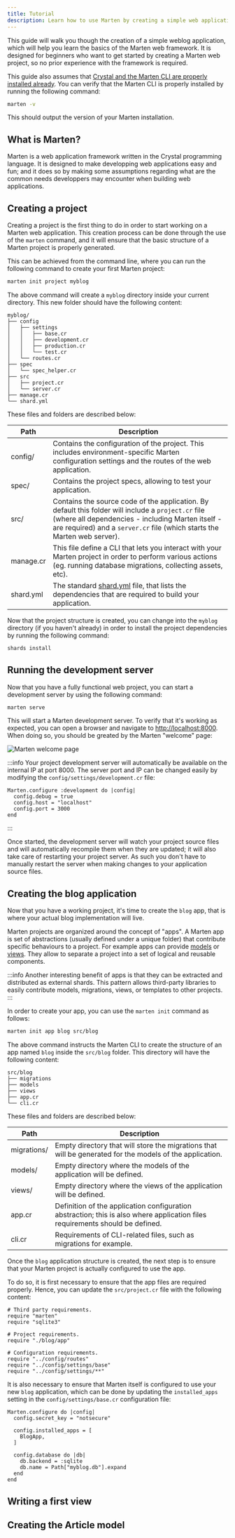 ```yaml
---
title: Tutorial
description: Learn how to use Marten by creating a simple web application.
---
```


This guide will walk you though the creation of a simple weblog application, which will help you learn the basics of the Marten web framework. It is designed for beginners who want to get started by creating a Marten web project, so no prior experience with the framework is required.

This guide also assumes that [Crystal and the Marten CLI are properly installed already](./installation.md). You can verify that the Marten CLI is properly installed by running the following command:

```bash
marten -v
```

This should output the version of your Marten installation.

## What is Marten?

Marten is a web application framework written in the Crystal programming language. It is designed to make developping web applications easy and fun; and it does so by making some assumptions regarding what are the common needs developpers may encounter when building web applications.

## Creating a project

Creating a project is the first thing to do in order to start working on a Marten web application. This creation process can be done through the use of the `marten` command, and it will ensure that the basic structure of a Marten project is properly generated.

This can be achieved from the command line, where you can run the following command to create your first Marten project:

```bash
marten init project myblog
```

The above command will create a `myblog` directory inside your current directory. This new folder should have the following content:

```
myblog/
├── config
│   ├── settings
│   │   ├── base.cr
│   │   ├── development.cr
│   │   ├── production.cr
│   │   └── test.cr
│   └── routes.cr
├── spec
│   └── spec_helper.cr
├── src
│   ├── project.cr
│   └── server.cr
├── manage.cr
└── shard.yml
```

These files and folders are described below:

| Path | Description |
| ----------- | ----------- |
| config/ | Contains the configuration of the project. This includes environment-specific Marten configuration settings and the routes of the web application. |
| spec/ | Contains the project specs, allowing to test your application. | 
| src/ | Contains the source code of the application. By default this folder will include a `project.cr` file (where all dependencies - including Marten itself - are required) and a `server.cr` file (which starts the Marten web server). |
| manage.cr | This file define a CLI that lets you interact with your Marten project in order to perform various actions (eg. running database migrations, collecting assets, etc). |
| shard.yml | The standard [shard.yml](https://crystal-lang.org/reference/the_shards_command/index.html) file, that lists the dependencies that are required to build your application. |

Now that the project structure is created, you can change into the `myblog` directory (if you haven't already) in order to install the project dependencies by running the following command:

```bash
shards install
```

## Running the development server

Now that you have a fully functional web project, you can start a development server by using the following command:

```bash
marten serve
```

This will start a Marten development server. To verify that it's working as expected, you can open a browser and navigate to [http://localhost:8000](http://localhost:8000). When doing so, you should be greated by the Marten "welcome" page:

![Marten welcome page](/img/getting-started/tutorial/marten_welcome_page.png)

:::info
Your project development server will automatically be available on the internal IP at port 8000. The server port and IP can be changed easily by modifying the `config/settings/development.cr` file:

```crystal
Marten.configure :development do |config|
  config.debug = true
  config.host = "localhost"
  config.port = 3000
end
```
:::

Once started, the development server will watch your project source files and will automatically recompile them when they are updated; it will also take care of restarting your project server. As such you don't have to manually restart the server when making changes to your application source files.

## Creating the blog application

Now that you have a working project, it's time to create the `blog` app, that is where your actual blog implementation will live.

Marten projects are organized around the concept of "apps". A Marten app is set of abstractions (usually defined under a unique folder) that contribute specific behaviours to a project. For example apps can provide [models](../models) or [views](../views). They allow to separate a project into a set of logical and reusable components.

:::info
Another interesting benefit of apps is that they can be extracted and distributed as external shards. This pattern allows third-party libraries to easily contribute models, migrations, views, or templates to other projects.
:::

In order to create your app, you can use the `marten init` command as follows:

```bash
marten init app blog src/blog
```

The above command instructs the Marten CLI to create the structure of an app named `blog` inside the `src/blog` folder. This directory will have the following content:

```
src/blog
├── migrations
├── models
├── views
├── app.cr
└── cli.cr
```

These files and folders are described below:

| Path | Description |
| ----------- | ----------- |
| migrations/ | Empty directory that will store the migrations that will be generated for the models of the application. |
| models/ | Empty directory where the models of the application will be defined. |
| views/ | Empty directory where the views of the application will be defined. |
| app.cr | Definition of the application configuration abstraction; this is also where application files requirements should be defined. |
| cli.cr | Requirements of CLI-related files, such as migrations for example. |

Once the `blog` application structure is created, the next step is to ensure that your Marten project is actually configured to use the app. 

To do so, it is first necessary to ensure that the app files are required properly. Hence, you can update the `src/project.cr` file with the following content:

```crystal title="src/project.cr"
# Third party requirements.
require "marten"
require "sqlite3"

# Project requirements.
require "./blog/app"

# Configuration requirements.
require "../config/routes"
require "../config/settings/base"
require "../config/settings/**"
```

It is also necessary to ensure that Marten itself is configured to use your new `blog` application, which can be done by updating the `installed_apps` setting in the `config/settings/base.cr` configuration file:

```crystal title="config/settings/base.cr"
Marten.configure do |config|
  config.secret_key = "notsecure"

  config.installed_apps = [
    BlogApp,
  ]

  config.database do |db|
    db.backend = :sqlite
    db.name = Path["myblog.db"].expand
  end
end
```

## Writing a first view

## Creating the Article model
